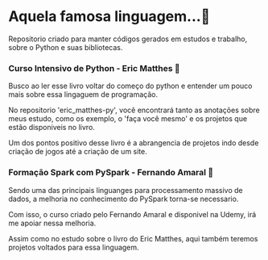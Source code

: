 # Aquela famosa linguagem...🐍

Repositorio criado para manter códigos gerados em estudos e trabalho, sobre o Python e suas bibliotecas.

### Curso Intensivo de Python - Eric Matthes 📖

Busco ao ler esse livro voltar do começo do python e entender um pouco mais sobre essa lingaguem de programação. 

No repositorio 'eric_matthes-py', você encontrará tanto as anotações sobre meus estudo, como os exemplo, o 'faça você mesmo' e os projetos que estão disponiveis no livro.

Um dos pontos positivo desse livro é a abrangencia de projetos indo desde criação de jogos até a criação de um site.

### Formação Spark com PySpark - Fernando Amaral 🎥

Sendo uma das principais linguanges para processamento massivo de dados, a melhoria no conhecimento do PySpark torna-se necessario. 

Com isso, o curso criado pelo Fernando Amaral e disponivel na Udemy, irá me apoiar nessa melhoria.

Assim como no estudo sobre o livro do Eric Matthes, aqui também teremos projetos voltados para essa linguagem.
